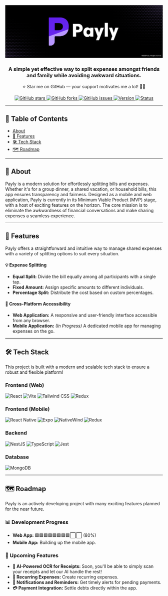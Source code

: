 <div align="center">
  <img src="./docs/images/payly-banner.png" alt="Payly Banner">
</div>

<h3 align="center">A simple yet effective way to split expenses amongst friends and family while avoiding awkward situations.</h3>

<p align="center">
  ⭐ Star me on GitHub — your support motivates me a lot! 🙏😊
</p>

<div align="center">
  <!-- GitHub Shields -->
  <a href="https://github.com/MichealAPI/Payly/stargazers">
    <img src="https://img.shields.io/github/stars/MichealAPI/Payly?style=for-the-badge&logo=github&color=FFC107" alt="GitHub stars">
  </a>
  <a href="https://github.com/MichealAPI/Payly/network/members">
    <img src="https://img.shields.io/github/forks/MichealAPI/Payly?style=for-the-badge&logo=github&color=4CAF50" alt="GitHub forks">
  </a>
  <a href="https://github.com/MichealAPI/Payly/issues">
    <img src="https://img.shields.io/github/issues/MichealAPI/Payly?style=for-the-badge&logo=github&color=F44336" alt="GitHub issues">
  </a>
  <!-- Project Shields -->
  <a href="#">
    <img src="https://img.shields.io/badge/version-0.1.0 (MVP)-blue.svg?style=for-the-badge&logo=producthunt" alt="Version">
  </a>
  <a href="#">
    <img src="https://img.shields.io/badge/status-in%20progress-yellow.svg?style=for-the-badge&logo=buymeacoffee" alt="Status">
  </a>
</div>

---

## 📖 Table of Contents
- [About](#-about)
- [🚀 Features](#-features)
- [🛠️ Tech Stack](#️-tech-stack)
- [🗺️ Roadmap](#️-roadmap)

---

## 🎯 About

Payly is a modern solution for effortlessly splitting bills and expenses. Whether it's for a group dinner, a shared vacation, or household bills, this app ensures transparency and fairness. Designed as a mobile and web application, Payly is currently in its Minimum Viable Product (MVP) stage, with a host of exciting features on the horizon. The core mission is to eliminate the awkwardness of financial conversations and make sharing expenses a seamless experience.

---

## 🚀 Features

Payly offers a straightforward and intuitive way to manage shared expenses with a variety of splitting options to suit every situation.

#### **💡 Expense Splitting**
*   **Equal Split:** Divide the bill equally among all participants with a single tap.
*   **Fixed Amount:** Assign specific amounts to different individuals.
*   **Percentage Split:** Distribute the cost based on custom percentages.

#### **📱 Cross-Platform Accessibility**
*   **Web Application:** A responsive and user-friendly interface accessible from any browser.
*   **Mobile Application:** *(In Progress)* A dedicated mobile app for managing expenses on the go.

---

## 🛠️ Tech Stack

This project is built with a modern and scalable tech stack to ensure a robust and flexible platform!

### Frontend (Web)
![React](https://img.shields.io/badge/React-20232A?style=for-the-badge&logo=react&logoColor=61DAFB)
![Vite](https://img.shields.io/badge/Vite-646CFF?style=for-the-badge&logo=vite&logoColor=white)
![Tailwind CSS](https://img.shields.io/badge/Tailwind_CSS-38B2AC?style=for-the-badge&logo=tailwind-css&logoColor=white)
![Redux](https://img.shields.io/badge/Redux-764ABC?style=for-the-badge&logo=redux&logoColor=white)

### Frontend (Mobile)
![React Native](https://img.shields.io/badge/React_Native-20232A?style=for-the-badge&logo=react&logoColor=61DAFB)
![Expo](https://img.shields.io/badge/Expo-000020?style=for-the-badge&logo=expo&logoColor=white)
![NativeWind](https://img.shields.io/badge/NativeWind-38B2AC?style=for-the-badge&logo=tailwind-css&logoColor=white)
![Redux](https://img.shields.io/badge/Redux-764ABC?style=for-the-badge&logo=redux&logoColor=white)

### Backend
![NestJS](https://img.shields.io/badge/NestJS-E0234E?style=for-the-badge&logo=nestjs&logoColor=white)
![TypeScript](https://img.shields.io/badge/TypeScript-007ACC?style=for-the-badge&logo=typescript&logoColor=white)
![Jest](https://img.shields.io/badge/Jest-C21325?style=for-the-badge&logo=jest&logoColor=white)

### Database
![MongoDB](https://img.shields.io/badge/MongoDB-4EA94B?style=for-the-badge&logo=mongodb&logoColor=white)

---

## 🗺️ Roadmap

Payly is an actively developing project with many exciting features planned for the near future.

### **📊 Development Progress**

*   **Web App:** 🟩🟩🟩🟩🟩🟩🟩🟩⬜️⬜️ (80%)
*   **Mobile App:** Building up the mobile app.

### **🌟 Upcoming Features**

*   **🤖 AI-Powered OCR for Receipts:** Soon, you'll be able to simply scan your receipts and let our AI handle the rest!
*   **🔄 Recurring Expenses:** Create recurring expenses.
*   **🔔 Notifications and Reminders:** Get timely alerts for pending payments.
*   **💳 Payment Integration:** Settle debts directly within the app.